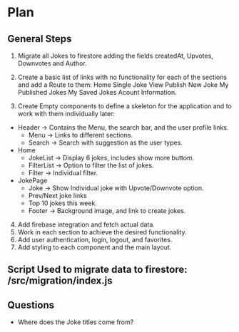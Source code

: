 # Plan

## General Steps

1) Migrate all Jokes to firestore adding the fields createdAt, Upvotes, Downvotes and Author.

2) Create a basic list of links with no functionality for each of the sections and add a Route to them:
Home
Single Joke View
Publish New Joke
My Published Jokes
My Saved Jokes
Acount Information.

3) Create Empty components to define a skeleton for the application and to work with them individually later:

* Header -> Contains the Menu, the search bar, and the user profile links.
  * Menu -> Links to different sections.
  * Search -> Search with suggestion as the user types.
* Home
  * JokeList -> Display 6 jokes, includes show more buttom.
  * FilterList -> Option to filter the list of jokes.
  * Filter -> Individual filter.
* JokePage
  * Joke -> Show Individual joke with Upvote/Downvote option.
  * Prev/Next joke links
  * Top 10 jokes this week.
  * Footer -> Background image, and link to create jokes.
  
4) Add firebase integration and fetch actual data.
5) Work in each section to achieve the desired functionality.
6) Add user authentication, login, logout, and favorites.
7) Add styling to each component and the main layout.

## Script Used to migrate data to firestore: /src/migration/index.js

## Questions

* Where does the Joke titles come from?
